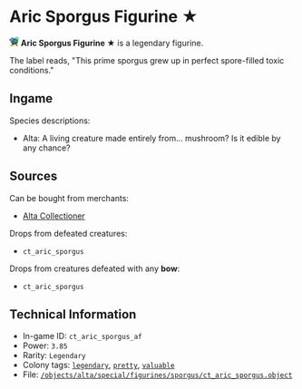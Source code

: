 # Aric Sporgus Figurine ★

<img src="https://raw.githubusercontent.com/Ceterai/Enternia/main/objects/alta/special/figurines/sporgus/ct_aric_sporgus.png" alt="Aric Sporgus Figurine ★ icon" loading="lazy" height="16px" width="auto" /> **Aric Sporgus Figurine ★** is a legendary figurine.

The label reads, "This prime sporgus grew up in perfect spore-filled toxic conditions."

## Ingame

Species descriptions:

- Alta: A living creature made entirely from... mushroom? Is it edible by any chance?

## Sources

Can be bought from merchants:

- [Alta Collectioner](https://ceterai.github.io/MyEnternia/Wiki/AltaCollectioner)

Drops from defeated creatures:

- `ct_aric_sporgus`

Drops from creatures defeated with any **bow**:

- `ct_aric_sporgus`

## Technical Information

- In-game ID: `ct_aric_sporgus_af`
- Power: `3.85`
- Rarity: `Legendary`
- Colony tags: [`legendary`](https://ceterai.github.io/MyEnternia/Wiki/Tags/Legendary), [`pretty`](https://ceterai.github.io/MyEnternia/Wiki/Tags/Pretty), [`valuable`](https://ceterai.github.io/MyEnternia/Wiki/Tags/Valuable)
- File: [`/objects/alta/special/figurines/sporgus/ct_aric_sporgus.object`](https://github.com/Ceterai/Enternia/blob/main/objects/alta/special/figurines/sporgus/ct_aric_sporgus.object)
